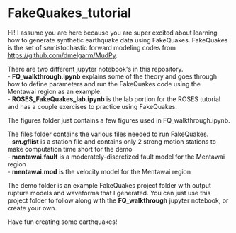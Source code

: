 # FakeQuakes_tutorial

Hi!  I assume you are here because you are super excited about learning how to generate synthetic earthquake data using FakeQuakes.  FakeQuakes is the set of semistochastic forward modeling codes from https://github.com/dmelgarm/MudPy.  

There are two different jupyter notebook's in this repository. 
<br>  - __FQ_walkthrough.ipynb__ explains some of the theory and goes through how to define parameters and run the FakeQuakes code using the Mentawai region as an example.
<br>  - __ROSES_FakeQuakes_lab.ipynb__ is the lab portion for the ROSES tutorial and 
has a couple exercises to practice using FakeQuakes. 

The figures folder just contains a few figures used in FQ_walkthrough.ipynb.  

The files folder contains the various files needed to run FakeQuakes.
<br>  - __sm.gflist__ is a station file and contains only 2 strong motion stations to make computation time short for the demo
<br>  - __mentawai.fault__ is a moderately-discretized fault model for the Mentawai region
<br>  - __mentawai.mod__ is the velocity model for the Mentawai region

The demo folder is an example FakeQuakes project folder with output rupture models and waveforms that I generated.  You can just use this project folder to follow along with the __FQ_walkthrough__ jupyter notebook, or create your own.

Have fun creating some earthquakes!
